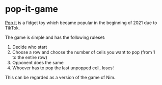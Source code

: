 # pop-it-game

[Pop it](https://en.wikipedia.org/wiki/Pop_it_(toy)) is a fidget toy which became popular in the beginning of 2021 due to TikTok.

The game is simple and has the following ruleset:

<ol>
  <li> Decide who start </li>
  <li> Choose a row and choose the number of cells you want to pop (from 1 to the entire row) </li>
  <li> Opponent does the same </li>
  <li> Whoever has to pop the last unpopped cell, loses! </li>
</ol>

This can be regarded as a version of the game of Nim.
